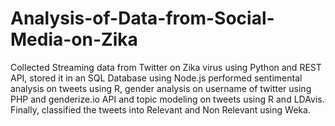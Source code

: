 # Analysis-of-Data-from-Social-Media-on-Zika
Collected Streaming data from Twitter on Zika virus using Python and REST API, stored it in an SQL Database using Node.js performed sentimental analysis on tweets using R, gender analysis on username of twitter using PHP and genderize.io API and topic modeling on tweets using R and LDAvis. Finally, classified the tweets into Relevant and Non Relevant using Weka.
